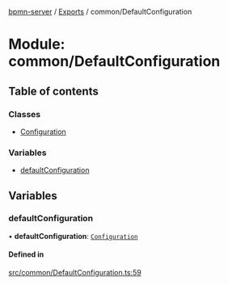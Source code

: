 [bpmn-server](../README.md) / [Exports](../modules.md) / common/DefaultConfiguration

# Module: common/DefaultConfiguration

## Table of contents

### Classes

- [Configuration](../classes/common_DefaultConfiguration.Configuration.md)

### Variables

- [defaultConfiguration](common_DefaultConfiguration.md#defaultconfiguration)

## Variables

### defaultConfiguration

• **defaultConfiguration**: [`Configuration`](../classes/common_DefaultConfiguration.Configuration.md)

#### Defined in

[src/common/DefaultConfiguration.ts:59](https://github.com/linonetwo/bpmn-server/blob/02da6f2/src/common/DefaultConfiguration.ts#L59)
